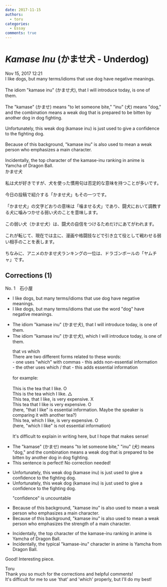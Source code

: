 ```yaml
---
date: 2017-11-15
authors:
  - toru
categories:
  - Essay
comments: true
---
```


# <strong><em>Kamase Inu</strong></em> (かませ犬 - Underdog)
<div class="date">Nov 15, 2017 12:21</div>
<div id="post"><div id="body_show_ori">
I like dogs, but many terms/idioms that use dog have negative meanings.<br/><br/>The idiom "kamase inu" (かませ犬), that I will introduce today, is one of them.<br/><br/>The "kamase" (かませ) means "to let someone bite," "inu" (犬) means "dog," and the combination means a weak dog that is prepared to be bitten by another dog in dog fighting.<br/><br/>Unfortunately, this weak dog (kamase inu) is just used to give a confidence to the fighting dog.<br/><br/>Because of this background, "kamase inu" is also used to mean a weak person who emphasizes a main character.<br/><br/>Incidentally, the top character of the kamase-inu ranking in anime is Yamcha of Dragon Ball.
</div></div>

<!-- more -->

<div id="post_ja"><div id="body_show_mo">
かませ犬<br/><br/>私は犬が好きですが、犬を使った慣用句は否定的な意味を持つことが多いです。<br/><br/>今日の投稿で紹介する「かませ犬」もその一つです。<br/><br/>「かませ犬」の文字どおりの意味は「噛ませる犬」であり、闘犬において調教する犬に噛みつかせる弱い犬のことを意味します。<br/><br/>この弱い犬（かませ犬）は、闘犬の自信をつけるためだけにあてがわれます。<br/><br/>これが転じて、現在では主に、漫画や格闘技などで引き立て役として戦わせる弱い相手のことを表します。<br/><br/>ちなみに、アニメのかませ犬ランキングの一位は、ドラゴンボールの「ヤムチャ」です。
</div></div>

## Corrections (1)
<div id="block"><div class="first_name"> No. 1　<span class="just_name">石小屋</span></div><div id="block2">
<ul class="correction_field">
<li class="incorrect">I like dogs, but many terms/idioms that use dog have negative meanings.</li>
<li class="corrected correct">
I like dogs, but many terms/idioms that use <span class="f_gray">the word </span>"dog" have negative meanings.
</li>
</ul>
<ul class="correction_field">
<li class="incorrect">The idiom "kamase inu" (かませ犬), that I will introduce today, is one of them.</li>
<li class="corrected correct">
The idiom "kamase inu" (かませ犬), <span class="f_blue">which</span> I will introduce today, is one of them.
<p class="correction_comment">that vs which<br/>There are two different forms related to these words:<br/>- one uses "which" with commas - this adds non-essential information<br/>- the other uses which / that - this adds essential information<br/><br/>for example:<br/><br/>This is the tea that I like. O<br/>This is the tea which I like. △<br/>This tea, that I like, is very expensive. X<br/>This tea that I like is very expensive. O <br/>   (here, "that I like" is essential information. Maybe the speaker is comparing it with another tea?)<br/>This tea, which I like, is very expensive. O <br/>   (here, "which I like" is not essential information)<br/><br/>It's difficult to explain in writing here, but I hope that makes sense!</p>
</li>
</ul>
<ul class="correction_field">
<li class="incorrect">The "kamase" (かませ) means "to let someone bite," "inu" (犬) means "dog," and the combination means a weak dog that is prepared to be bitten by another dog in dog fighting.</li>
<li class="corrected perfect">This sentence is perfect! No correction needed!</li>
</ul>
<ul class="correction_field">
<li class="incorrect">Unfortunately, this weak dog (kamase inu) is just used to give a confidence to the fighting dog.</li>
<li class="corrected correct">
Unfortunately, this weak dog (kamase inu) is just used to give <span class="sline"><span class="f_gray">a</span></span> confidence to the fighting dog.
<p class="correction_comment">"confidence" is uncountable</p>
</li>
</ul>
<ul class="correction_field">
<li class="incorrect">Because of this background, "kamase inu" is also used to mean a weak person who emphasizes a main character.</li>
<li class="corrected correct">
Because of this background, "kamase inu" is also used to mean a weak person who emphasizes <span class="f_gray">the strength of</span> a main character.
</li>
</ul>
<ul class="correction_field">
<li class="incorrect">Incidentally, the top character of the kamase-inu ranking in anime is Yamcha of Dragon Ball.</li>
<li class="corrected correct">
Incidentally, the <span class="f_gray">typical "kamase-inu" character</span> in anime is Yamcha <span class="f_blue">from</span> Dragon Ball.
</li>
</ul>
<p class="comment_small">
 Good! Interesting piece.
</p>

</div><div class="name"><span class="just_name">Toru</span><br>
Thank you so much for the corrections and helpful comments!<br/>It's difficult for me to use 'that' and 'which' properly, but I'll do my best!
</div>
</div>
